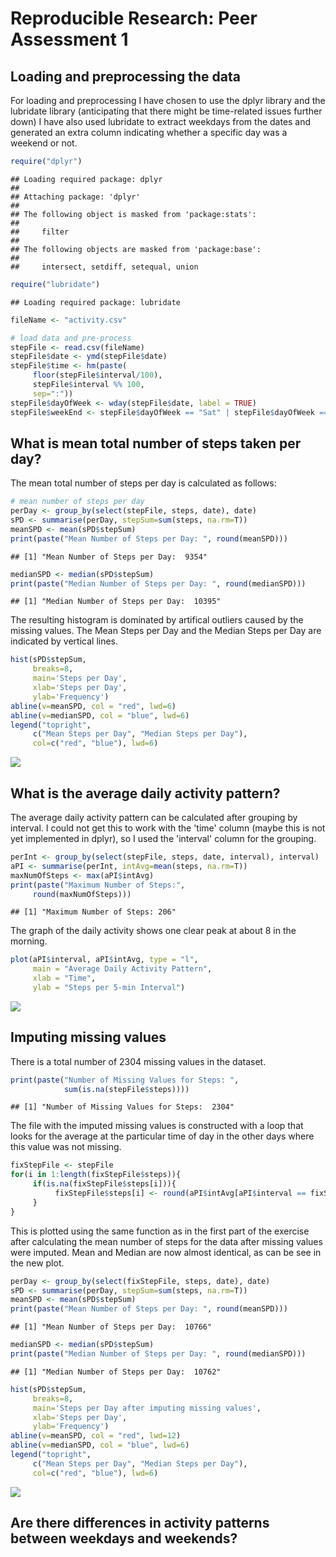 # Reproducible Research: Peer Assessment 1


## Loading and preprocessing the data
For loading and preprocessing I have chosen to use the dplyr library and the 
lubridate library (anticipating that there might be time-related issues further down)
I have also used lubridate to extract weekdays from the dates and generated an extra
column indicating whether a specific day was a weekend or not. 

```r
require("dplyr")
```

```
## Loading required package: dplyr
## 
## Attaching package: 'dplyr'
## 
## The following object is masked from 'package:stats':
## 
##     filter
## 
## The following objects are masked from 'package:base':
## 
##     intersect, setdiff, setequal, union
```

```r
require("lubridate")
```

```
## Loading required package: lubridate
```

```r
fileName <- "activity.csv"

# load data and pre-process
stepFile <- read.csv(fileName)
stepFile$date <- ymd(stepFile$date)
stepFile$time <- hm(paste( 
     floor(stepFile$interval/100),
     stepFile$interval %% 100,
     sep=":"))
stepFile$dayOfWeek <- wday(stepFile$date, label = TRUE)
stepFile$weekEnd <- stepFile$dayOfWeek == "Sat" | stepFile$dayOfWeek == "Sun"
```

## What is mean total number of steps taken per day?
The mean total number of steps per day is calculated as follows:

```r
# mean number of steps per day
perDay <- group_by(select(stepFile, steps, date), date)
sPD <- summarise(perDay, stepSum=sum(steps, na.rm=T))
meanSPD <- mean(sPD$stepSum)
print(paste("Mean Number of Steps per Day: ", round(meanSPD)))
```

```
## [1] "Mean Number of Steps per Day:  9354"
```

```r
medianSPD <- median(sPD$stepSum)
print(paste("Median Number of Steps per Day: ", round(medianSPD)))
```

```
## [1] "Median Number of Steps per Day:  10395"
```

The resulting histogram is dominated by artifical outliers caused by the
missing values. The Mean Steps per Day and the Median Steps per Day are indicated by
vertical lines. 


```r
hist(sPD$stepSum, 
     breaks=8, 
     main='Steps per Day',
     xlab='Steps per Day',
     ylab='Frequency')
abline(v=meanSPD, col = "red", lwd=6)
abline(v=medianSPD, col = "blue", lwd=6)
legend("topright", 
     c("Mean Steps per Day", "Median Steps per Day"), 
     col=c("red", "blue"), lwd=6)
```

![](PA1_template_files/figure-html/unnamed-chunk-3-1.png) 

## What is the average daily activity pattern?
The average daily activity pattern can be calculated after grouping
by interval. I could not get this to work with the 'time' column (maybe this
is not yet implemented in dplyr), so I used the 'interval' column for the 
grouping. 


```r
perInt <- group_by(select(stepFile, steps, date, interval), interval)
aPI <- summarise(perInt, intAvg=mean(steps, na.rm=T))
maxNumOfSteps <- max(aPI$intAvg)
print(paste("Maximum Number of Steps:", 
     round(maxNumOfSteps)))
```

```
## [1] "Maximum Number of Steps: 206"
```

The graph of the daily activity shows one clear peak at about 8 in the morning. 


```r
plot(aPI$interval, aPI$intAvg, type = "l", 
     main = "Average Daily Activity Pattern", 
     xlab = "Time", 
     ylab = "Steps per 5-min Interval")
```

![](PA1_template_files/figure-html/unnamed-chunk-5-1.png) 

## Imputing missing values
There is a total number of 2304 missing values in the dataset. 

```r
print(paste("Number of Missing Values for Steps: ", 
            sum(is.na(stepFile$steps))))
```

```
## [1] "Number of Missing Values for Steps:  2304"
```
The file with the imputed missing values is constructed with a loop that
looks for the average at the particular time of day in the other days
where this value was not missing. 


```r
fixStepFile <- stepFile
for(i in 1:length(fixStepFile$steps)){
     if(is.na(fixStepFile$steps[i])){
          fixStepFile$steps[i] <- round(aPI$intAvg[aPI$interval == fixStepFile$interval[i]])
     }
}
```

This is plotted using the same function as in the first part of the exercise after calculating 
the mean number of steps for the data after missing values were imputed. Mean and Median are now almost identical, as can be see in the new plot. 

```r
perDay <- group_by(select(fixStepFile, steps, date), date)
sPD <- summarise(perDay, stepSum=sum(steps, na.rm=T))
meanSPD <- mean(sPD$stepSum)
print(paste("Mean Number of Steps per Day: ", round(meanSPD)))
```

```
## [1] "Mean Number of Steps per Day:  10766"
```

```r
medianSPD <- median(sPD$stepSum)
print(paste("Median Number of Steps per Day: ", round(medianSPD)))
```

```
## [1] "Median Number of Steps per Day:  10762"
```


```r
hist(sPD$stepSum, 
     breaks=8, 
     main='Steps per Day after imputing missing values',
     xlab='Steps per Day',
     ylab='Frequency')
abline(v=meanSPD, col = "red", lwd=12)
abline(v=medianSPD, col = "blue", lwd=6)
legend("topright", 
     c("Mean Steps per Day", "Median Steps per Day"), 
     col=c("red", "blue"), lwd=6)
```

![](PA1_template_files/figure-html/unnamed-chunk-9-1.png) 

## Are there differences in activity patterns between weekdays and weekends?
